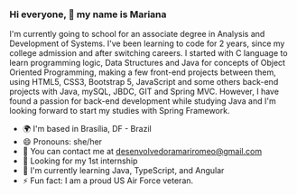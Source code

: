 ### Hi everyone, 👋 my name is Mariana 

I'm currently going to school for an associate degree in Analysis and Development of Systems. I've been learning to code for 2 years, since my college admission and after switching careers. I started with C language to learn programming logic, Data Structures and Java for concepts of Object Oriented Programming, making a few front-end projects between them, using HTML5, CSS3, Bootstrap 5, JavaScript and some others back-end projects with Java, mySQL, JBDC, GIT and Spring MVC. However, I have found a passion for back-end development while studying Java and I'm looking forward to start my studies with Spring Framework. 

- 🌍  I'm based in Brasília, DF - Brazil
- 😄 Pronouns: she/her
- 📧 You can contact me at desenvolvedoramariromeo@gmail.com
- 🔭 Looking for my 1st internship
- 🌱  I'm currently learning Java, TypeScript, and Angular 
- ⚡ Fun fact: I am a proud US Air Force veteran.
